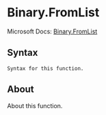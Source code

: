 ---
---

# Binary.FromList

Microsoft Docs: [Binary.FromList](https://docs.microsoft.com/en-us/powerquery-m/binary-fromlist)

## Syntax

```powerquery-m
Syntax for this function.
```

## About

About this function.


